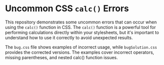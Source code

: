 # Uncommon CSS `calc()` Errors
This repository demonstrates some uncommon errors that can occur when using the `calc()` function in CSS. The `calc()` function is a powerful tool for performing calculations directly within your stylesheets, but it's important to understand how to use it correctly to avoid unexpected results.

The `bug.css` file shows examples of incorrect usage, while `bugSolution.css` provides the corrected versions.  The examples cover incorrect operators, missing parentheses, and nested calc() function issues. 
